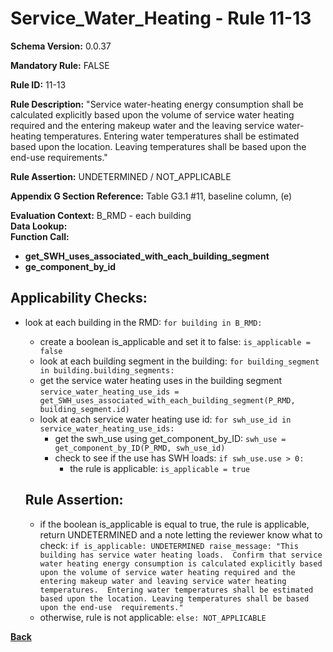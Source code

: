 # Service_Water_Heating - Rule 11-13  
**Schema Version:** 0.0.37  

**Mandatory Rule:** FALSE  

**Rule ID:** 11-13  

**Rule Description:** "Service water-heating energy consumption shall be calculated explicitly based upon the volume of service water heating required and the entering makeup water and the leaving service water-heating temperatures. Entering water temperatures shall be estimated based upon the location. Leaving temperatures shall be based upon the end-use requirements."  

**Rule Assertion:** UNDETERMINED / NOT_APPLICABLE  

**Appendix G Section Reference:** Table G3.1 #11, baseline column, (e)  

**Evaluation Context:** B_RMD - each building  
**Data Lookup:**   
**Function Call:**  
- **get_SWH_uses_associated_with_each_building_segment**  
- **ge_component_by_id**  

## Applicability Checks:  
- look at each building in the RMD: `for building in B_RMD:`
    - create a boolean is_applicable and set it to false: `is_applicable = false`
    - look at each building segment in the building: `for building_segment in building.building_segments:`
    - get the service water heating uses in the building segment `service_water_heating_use_ids = get_SWH_uses_associated_with_each_building_segment(P_RMD, building_segment.id)`
    - look at each service water heating use id: `for swh_use_id in service_water_heating_use_ids:`
        - get the swh_use using get_component_by_ID: `swh_use = get_component_by_ID(P_RMD, swh_use_id)`
        - check to see if the use has SWH loads: `if swh_use.use > 0:`
            - the rule is applicable: `is_applicable = true`
      
    
    ## Rule Assertion:
    - if the boolean is_applicable is equal to true, the rule is applicable, return UNDETERMINED and a note letting the reviewer know what to check: `if is_applicable: UNDETERMINED raise_message: "This building has service water heating loads.  Confirm that service water heating energy consumption is calculated explicitly based upon the volume of service water heating required and the entering makeup water and leaving service water heating temperatures.  Entering water temperatures shall be estimated based upon the location. Leaving temperatures shall be based upon the end-use  requirements."`
    - otherwise, rule is not applicable: `else: NOT_APPLICABLE`

**[Back](../_toc.md)**
